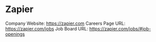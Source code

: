 # Zapier

Company Website: https://zapier.com
Careers Page URL: https://zapier.com/jobs
Job Board URL: https://zapier.com/jobs/#job-openings